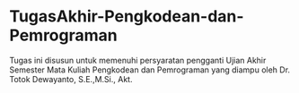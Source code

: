 # TugasAkhir-Pengkodean-dan-Pemrograman
Tugas ini disusun untuk memenuhi persyaratan pengganti Ujian Akhir Semester Mata Kuliah Pengkodean dan Pemrograman yang diampu oleh Dr. Totok Dewayanto, S.E.,M.Si., Akt.
